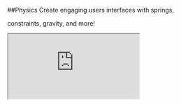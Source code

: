 ##Physics
Create engaging users interfaces with springs,

constraints, gravity, and more!
<iframe src='http://learn-staging.famo.us/container/index.html?block=effects-scene&detail=false' scrolling='no' class='code-block' allowtransparency='true'></iframe>
